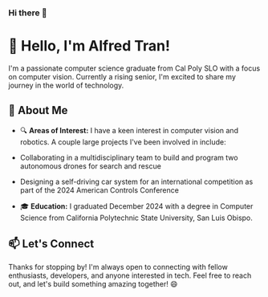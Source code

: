 ### Hi there 👋

<!--
**tdefl/tdefl** is a ✨ _special_ ✨ repository because its `README.md` (this file) appears on your GitHub profile.

Here are some ideas to get you started:

- 🔭 I’m currently working on ...
- 🌱 I’m currently learning ...
- 👯 I’m looking to collaborate on ...
- 🤔 I’m looking for help with ...
- 💬 Ask me about ...
- 📫 How to reach me: ...
- 😄 Pronouns: ...
- ⚡ Fun fact: ...
-->

# 👋 Hello, I'm Alfred Tran!

I'm a passionate computer science graduate from Cal Poly SLO with a focus on computer vision. Currently a rising senior, I'm excited to share my journey in the world of technology.

## 🚀 About Me

- 🔍 **Areas of Interest:** I have a keen interest in computer vision and robotics. A couple large projects I've been involved in include:
  
- Collaborating in a multidisciplinary team to build and program two autonomous drones for search and rescue
- Designing a self-driving car system for an international competition as part of the 2024 American Controls Conference

- 🎓 **Education:** I graduated December 2024 with a degree in Computer Science from California Polytechnic State University, San Luis Obispo.

## 📫 Let's Connect

Thanks for stopping by! I'm always open to connecting with fellow enthusiasts, developers, and anyone interested in tech. Feel free to reach out, and let's build something amazing together! 😄

